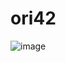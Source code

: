 # ori42

![image](https://github.com/fftemp/ori42/assets/130838777/6961c173-9d4f-4239-8f45-b59d9e4c897c)
